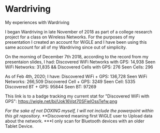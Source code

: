 # Wardriving
My experiences with Wardriving

I began Wardriving in late November of 2018 as part of a college research project for a class on Wireless Networks.
For the purposes of my presentation I created an account for WiGLE and I have been using this same account for all of my Wardriving since out of simplicity.

On the morning of December 7th 2018, according to the record from my presentaion slides, I had:
Discovered WiFi Networks with GPS: 14,938
Seen WiFi Networks: 31,835
&&
Discovered Cells with GPS: 276
Seen Cells: 296

As of Feb 4th, 2020; I have:
Discovered WiFi + GPS: 136,728
Seen WiFi Networks: 266,509
Discovered Cell + GPS: 3249
Seen Cell: 5335
Discovered BT + GPS: 95844
Seen BT: 97269

This link is to a badge tracking my current stat for "Discovered WiFi with GPS":
https://wigle.net/bi/Uok16Vpt70SFieIOssTefw.png

*For the sake of not DOXING myself, I will not include the powerpoint within this git repository.*
**Discovered meaning first WiGLE user to Upload data about the network.
***I only scan for Bluetooth devices with an older Tablet Device.
